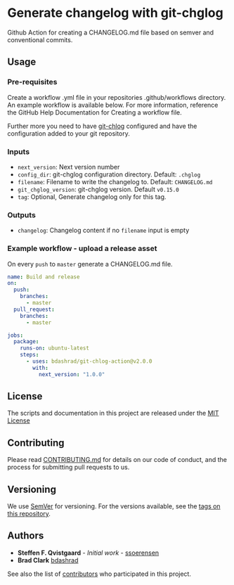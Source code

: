 # Generate changelog with git-chglog

Github Action for creating a CHANGELOG.md file based on semver and conventional commits.

## Usage
### Pre-requisites
Create a workflow .yml file in your repositories .github/workflows directory. An example workflow is available below. For more information, reference the GitHub Help Documentation for Creating a workflow file.

Further more you need to have [git-chlog](https://github.com/git-chglog/git-chglog) configured and have the configuration added to your git repository.

### Inputs
 - `next_version`: Next version number
 - `config_dir`: git-chglog configuration directory. Default: `.chglog`
 - `filename`: Filename to write the changelog to. Default: `CHANGELOG.md`
 - `git_chglog_version`: git-chglog version. Default `v0.15.0`
 - `tag`: Optional, Generate changelog only for this tag.

### Outputs
 - `changelog`: Changelog content if no `filename` input is empty

### Example workflow - upload a release asset
On every `push` to `master` generate a CHANGELOG.md file.

```yaml
name: Build and release
on: 
  push:
    branches:
      - master
  pull_request:
    branches:
      - master

jobs:
  package:
    runs-on: ubuntu-latest
    steps:
      - uses: bdashrad/git-chlog-action@v2.0.0
        with:
          next_version: "1.0.0"
```

## License

The scripts and documentation in this project are released under the [MIT License](LICENSE)

## Contributing

Please read [CONTRIBUTING.md](CONTRIBUTING.md) for details on our code of conduct, and the process for submitting pull requests to us.

## Versioning

We use [SemVer](http://semver.org/) for versioning. For the versions available, see the [tags on this repository](https://github.com/bdashrad/git-chglog-action/tags). 

## Authors

- **Steffen F. Qvistgaard** - *Initial work* - [ssoerensen](https://github.com/ssoerensen)
- **Brad Clark** [bdashrad](https://github.com/bdashrad)

See also the list of [contributors](https://github.com/bdashrad/git-chglog-action/contributors) who participated in this project.
